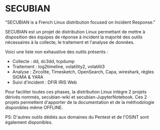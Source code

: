 # SECUBIAN 

"SECUBIAN is a French Linux distribution focused on Incident Response."

SECUBIAN est un projet de distribution Linux permettant de mettre à disposition des équipes de réponse à incident la majorité des outils nécessaires à la collecte, le traitement et l'analyse de données.

Voici une liste non exhaustive des outils présents : 
- Collecte : dd, dc3dd, tcpdump
- Traitement : log2timeline, volatility2, volatilit3
- Analyse : Zircolite, Timesketch, OpenSearch, Capa, wireshark, règles SIGMA & YARA
- Suivi d'incident : DFIR IRIS Web

Pour faciliter toutes ces phases, la distribution Linux intègre 2 projets dérivés nommés, secubian-wiki et secubian-JupyterNotebook. Ces 2 projets permettent d'apporter de la documentation et de la méthodologie disponibles même OFFLINE.

PS: D'autres outils dédiés aux domaines du Pentest et de l'OSINT sont également disponibles.
